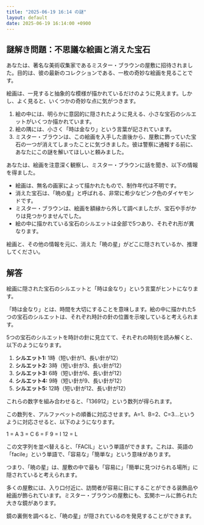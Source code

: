 ```yaml
---
title: "2025-06-19 16:14 の謎"
layout: default
date: 2025-06-19 16:14:00 +0900
---
```

## 謎解き問題：不思議な絵画と消えた宝石

あなたは、著名な美術収集家であるミスター・ブラウンの屋敷に招待されました。目的は、彼の最新のコレクションである、一枚の奇妙な絵画を見ることです。

絵画は、一見すると抽象的な模様が描かれているだけのように見えます。しかし、よく見ると、いくつかの奇妙な点に気がつきます。

1.  絵の中には、明らかに意図的に隠されたように見える、小さな宝石のシルエットがいくつか描かれています。
2.  絵の隅には、小さく「時は金なり」という言葉が記されています。
3.  ミスター・ブラウンは、この絵画を入手した直後から、屋敷に飾っていた宝石の一つが消えてしまったことに気づきました。彼は警察に通報する前に、あなたにこの謎を解いてほしいと頼みました。

あなたは、絵画を注意深く観察し、ミスター・ブラウンに話を聞き、以下の情報を得ました。

*   絵画は、無名の画家によって描かれたもので、制作年代は不明です。
*   消えた宝石は、「暁の星」と呼ばれる、非常に希少なピンク色のダイヤモンドです。
*   ミスター・ブラウンは、絵画を額縁から外して調べましたが、宝石や手がかりは見つかりませんでした。
*   絵の中に描かれている宝石のシルエットは全部で5つあり、それぞれ形が異なります。

絵画と、その他の情報を元に、消えた「暁の星」がどこに隠されているか、推理してください。

## 解答

絵画に隠された宝石のシルエットと「時は金なり」という言葉がヒントになります。

「時は金なり」とは、時間を大切にすることを意味します。絵の中に描かれた5つの宝石のシルエットは、それぞれ時計の針の位置を示唆していると考えられます。

5つの宝石のシルエットを時計の針に見立てて、それぞれの時刻を読み解くと、以下のようになります。

1.  **シルエット1:** 1時（短い針が1、長い針が12）
2.  **シルエット2:** 3時（短い針が3、長い針が12）
3.  **シルエット3:** 6時（短い針が6、長い針が12）
4.  **シルエット4:** 9時（短い針が9、長い針が12）
5.  **シルエット5:** 12時（短い針が12、長い針が12）

これらの数字を組み合わせると、「136912」という数列が得られます。

この数列を、アルファベットの順番に対応させます。A=1、B=2、C=3...というように対応させると、以下のようになります。

1 = A
3 = C
6 = F
9 = I
12 = L

この文字列を並べ替えると、「FACIL」という単語ができます。これは、英語の「facile」という単語で、「容易な」「簡単な」という意味があります。

つまり、「暁の星」は、屋敷の中で最も「容易に」「簡単に見つけられる場所」に隠されていると考えられます。

多くの屋敷には、入り口付近に、訪問者が容易に目にすることができる装飾品や絵画が飾られています。ミスター・ブラウンの屋敷にも、玄関ホールに飾られた大きな鏡があります。

鏡の裏側を調べると、「暁の星」が隠されているのを発見することができます。

